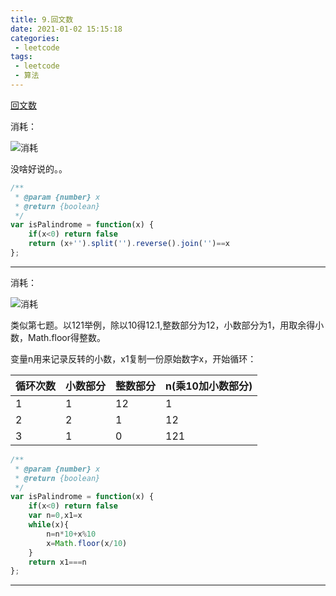 ```yaml
---
title: 9.回文数
date: 2021-01-02 15:15:18
categories:
 - leetcode
tags:
 - leetcode
 - 算法
---
```


[回文数](https://leetcode-cn.com/problems/palindrome-number/)

消耗：

![消耗](/images/leetcode/9.png)

没啥好说的。。

```javascript
/**
 * @param {number} x
 * @return {boolean}
 */
var isPalindrome = function(x) {
    if(x<0) return false
    return (x+'').split('').reverse().join('')==x
};
```

-----------------------------------

消耗：

![消耗](/images/leetcode/9-2.png)

类似第七题。以121举例，除以10得12.1,整数部分为12，小数部分为1，用取余得小数，Math.floor得整数。

变量n用来记录反转的小数，x1复制一份原始数字x，开始循环：

|循环次数	|小数部分|	整数部分|	n(乘10加小数部分)|
|-	|-	|-	|-|
|1	|1	|12	|1|
|2	|2	|1	|12|
|3	|1	|0	|121|

```javascript
/**
 * @param {number} x
 * @return {boolean}
 */
var isPalindrome = function(x) {
    if(x<0) return false
    var n=0,x1=x
    while(x){
        n=n*10+x%10
        x=Math.floor(x/10)
    }
    return x1===n
};
```

-----------------------------------

